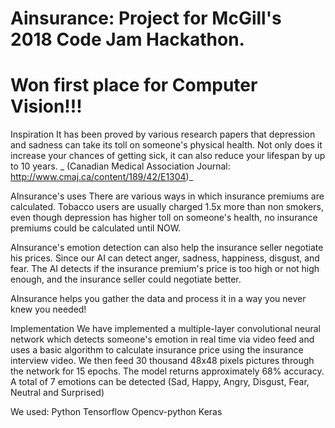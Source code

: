 # Ainsurance: Project for McGill's 2018 Code Jam Hackathon. 
# Won first place for Computer Vision!!!

Inspiration
It has been proved by various research papers that depression and sadness can take its toll on someone's physical health. Not only does it increase your chances of getting sick, it can also reduce your lifespan by up to 10 years. _ (Canadian Medical Association Journal: http://www.cmaj.ca/content/189/42/E1304)_

AInsurance's uses
There are various ways in which insurance premiums are calculated. Tobacco users are usually charged 1.5x more than non smokers, even though depression has higher toll on someone's health, no insurance premiums could be calculated until NOW.

AInsurance's emotion detection can also help the insurance seller negotiate his prices. Since our AI can detect anger, sadness, happiness, disgust, and fear. The AI detects if the insurance premium's price is too high or not high enough, and the insurance seller could negotiate better.

AInsurance helps you gather the data and process it in a way you never knew you needed!

Implementation
We have implemented a multiple-layer convolutional neural network which detects someone's emotion in real time via video feed and uses a basic algorithm to calculate insurance price using the insurance interview video. We then feed 30 thousand 48x48 pixels pictures through the network for 15 epochs. The model returns approximately 68% accuracy. A total of 7 emotions can be detected (Sad, Happy, Angry, Disgust, Fear, Neutral and Surprised)

We used: Python Tensorflow Opencv-python Keras
